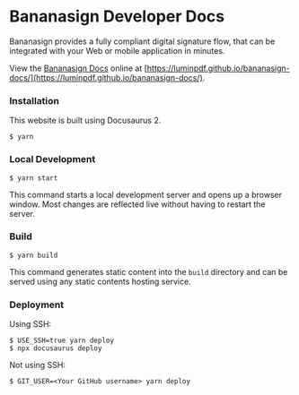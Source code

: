 # Bananasign Developer Docs

Bananasign provides a fully compliant digital signature flow, that can be integrated with your Web or mobile application in minutes. 

View the [Bananasign Docs](https://luminpdf.github.io/bananasign-docs/) online at [https://luminpdf.github.io/bananasign-docs/](https://luminpdf.github.io/bananasign-docs/). 

### Installation

This website is built using Docusaurus 2.

```
$ yarn
```

### Local Development

```
$ yarn start
```

This command starts a local development server and opens up a browser window. Most changes are reflected live without having to restart the server.

### Build

```
$ yarn build
```

This command generates static content into the `build` directory and can be served using any static contents hosting service.

### Deployment

Using SSH:

```
$ USE_SSH=true yarn deploy
$ npx docusaurus deploy
```

Not using SSH:

```
$ GIT_USER=<Your GitHub username> yarn deploy
```

